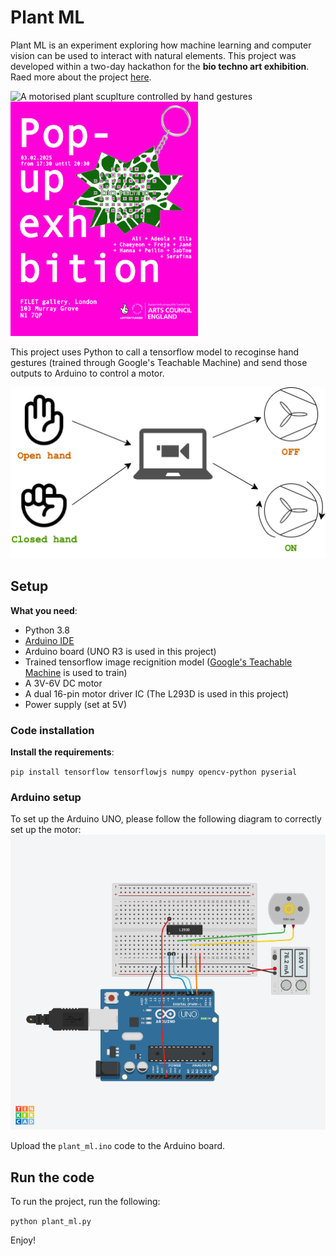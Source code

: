 # Plant ML
Plant ML is an experiment exploring how machine learning and computer vision can be used to interact with natural elements. This project was developed within a two-day hackathon for the **bio techno art exhibition**. Raed more about the project [here](https://adeolao.carrd.co/#project-plantml-biotechno). 

<img src="images/final-project-1.gif" alt="A motorised plant scuplture controlled by hand gestures" width="300"/>

<img src="images/Instagram post - 3.png" alt="Poster of the bio techno art exhbition" width="300"/>

This project uses Python to call a tensorflow model to recoginse hand gestures (trained through Google's Teachable Machine) and send those outputs to Arduino to control a motor. 

![Diagram of how it works](images/plant_ml_diagram.png)

## Setup 

**What you need**:
- Python 3.8
- [Arduino IDE](https://www.arduino.cc/en/software) 
- Arduino board (UNO R3 is used in this project)
- Trained tensorflow image recignition model ([Google's Teachable Machine](https://teachablemachine.withgoogle.com/) is used to train)
- A 3V-6V DC motor
- A dual 16-pin motor driver IC (The L293D is used in this project)
- Power supply (set at 5V)

### Code installation

**Install the requirements**: 

`pip install tensorflow tensorflowjs numpy opencv-python pyserial`

### Arduino setup

To set up the Arduino UNO, please follow the following diagram to correctly set up the motor: 
![Simulation snapshot of a 3 to 6 volts DC motor connected to an Arduino UNO R3 baord and 5V power supply](images/plant-ml_arduino_set_up.png?raw=true)

Upload the `plant_ml.ino` code to the Arduino board.

## Run the code

To run the project, run the following:

`python plant_ml.py`

Enjoy! 